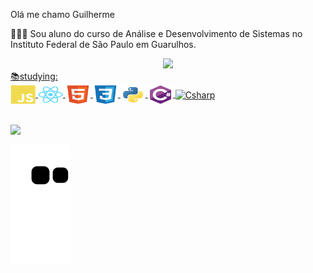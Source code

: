 Olá me chamo Guilherme

👨🏼‍🎓 Sou aluno do curso de Análise e Desenvolvimento de Sistemas no Instituto Federal de São Paulo em Guarulhos.

<div align="center">
  <a href="https://github.com/Guilherme-ap">
  <img height="180em" src="https://github-readme-stats.vercel.app/api?username=Guilherme-ap&show_icons=true&theme=white&include_all_commits=true&count_private=true"/>
</div>
📚studying:<br>
  <img align="center" alt="Js" height="30" width="40" src="https://raw.githubusercontent.com/devicons/devicon/master/icons/javascript/javascript-plain.svg">
  <img align="center" alt="React" height="30" width="40" src="https://raw.githubusercontent.com/devicons/devicon/master/icons/react/react-original.svg">
  <img align="center" alt="HTML" height="30" width="40" src="https://raw.githubusercontent.com/devicons/devicon/master/icons/html5/html5-original.svg">
  <img align="center" alt="CSS" height="30" width="40" src="https://raw.githubusercontent.com/devicons/devicon/master/icons/css3/css3-original.svg">
  <img align="center" alt="Python" height="30" width="40" src="https://raw.githubusercontent.com/devicons/devicon/master/icons/python/python-original.svg">
  <img align="center" alt="Csharp" height="30" width="40" src="https://raw.githubusercontent.com/devicons/devicon/master/icons/csharp/csharp-original.svg">
  <img align="center" alt="Csharp" height="30" width="40" src="https://cdn.jsdelivr.net/gh/devicons/devicon/icons/php/php-original.svg">
  <br>
  
   ######
 <div>
<a href="https://www.linkedin.com/in/guilherme-alves-pereira-928707221/" target="_blank"><img src="https://img.shields.io/badge/-LinkedIn-%230077B5?style=for-the-badge&logo=linkedin&logoColor=white" target="_blank"></a> 

</div>

 ![Snake animation](https://github.com/rafaballerini/rafaballerini/blob/output/github-contribution-grid-snake.svg)
